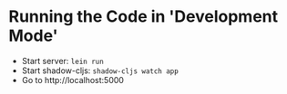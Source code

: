 # Running the Code in 'Development Mode' 

- Start server: `lein run`
- Start shadow-cljs: `shadow-cljs watch app`
- Go to http://localhost:5000

